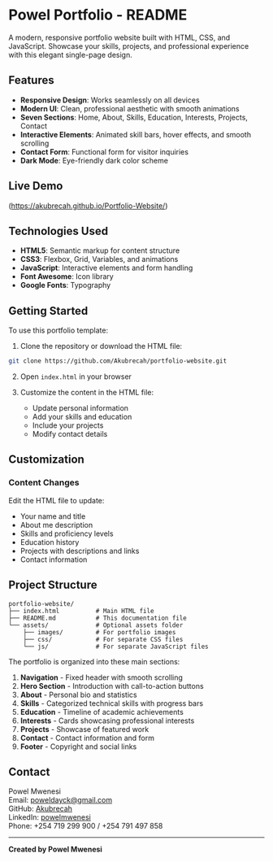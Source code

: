 # Powel Portfolio - README

A modern, responsive portfolio website built with HTML, CSS, and JavaScript. Showcase your skills, projects, and professional experience with this elegant single-page design.

## Features

- **Responsive Design**: Works seamlessly on all devices
- **Modern UI**: Clean, professional aesthetic with smooth animations
- **Seven Sections**: Home, About, Skills, Education, Interests, Projects, Contact
- **Interactive Elements**: Animated skill bars, hover effects, and smooth scrolling
- **Contact Form**: Functional form for visitor inquiries
- **Dark Mode**: Eye-friendly dark color scheme

## Live Demo

(https://akubrecah.github.io/Portfolio-Website/)

## Technologies Used

- **HTML5**: Semantic markup for content structure
- **CSS3**: Flexbox, Grid, Variables, and animations
- **JavaScript**: Interactive elements and form handling
- **Font Awesome**: Icon library
- **Google Fonts**: Typography

## Getting Started

To use this portfolio template:

1. Clone the repository or download the HTML file:
```bash
git clone https://github.com/Akubrecah/portfolio-website.git
```

2. Open `index.html` in your browser

3. Customize the content in the HTML file:
   - Update personal information
   - Add your skills and education
   - Include your projects
   - Modify contact details

## Customization

### Content Changes
Edit the HTML file to update:
- Your name and title
- About me description
- Skills and proficiency levels
- Education history
- Projects with descriptions and links
- Contact information

## Project Structure

```plaintext
portfolio-website/
├── index.html          # Main HTML file
├── README.md           # This documentation file
└── assets/             # Optional assets folder
    ├── images/         # For portfolio images
    ├── css/            # For separate CSS files
    └── js/             # For separate JavaScript files
```

The portfolio is organized into these main sections:
1. **Navigation** - Fixed header with smooth scrolling
2. **Hero Section** - Introduction with call-to-action buttons
3. **About** - Personal bio and statistics
4. **Skills** - Categorized technical skills with progress bars
5. **Education** - Timeline of academic achievements
6. **Interests** - Cards showcasing professional interests
7. **Projects** - Showcase of featured work
8. **Contact** - Contact information and form
9. **Footer** - Copyright and social links

## Contact

Powel Mwenesi  
Email: poweldayck@gmail.com  
GitHub: [Akubrecah](https://github.com/Akubrecah)  
LinkedIn: [powelmwenesi](https://linkedin.com/in/powelmwenesi)  
Phone: +254 719 299 900 / +254 791 497 858

---

**Created by Powel Mwenesi**